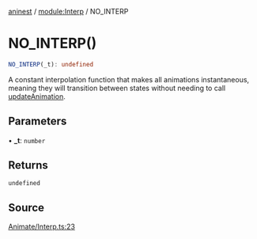 [aninest](../../index.md) / [module:Interp](../index.md) / NO\_INTERP

# NO\_INTERP()

```ts
NO_INTERP(_t): undefined
```

A constant interpolation function that makes all animations instantaneous,
meaning they will transition between states without needing to call [updateAnimation](../../Animatable/functions/updateAnimation.md).

## Parameters

• **\_t**: `number`

## Returns

`undefined`

## Source

[Animate/Interp.ts:23](https://github.com/zphrs/aninest/blob/37209a6/src/Animate/Interp.ts#L23)
